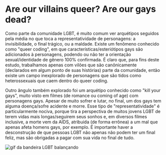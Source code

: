 # Are our villains queer? Are our gays dead?


Como parte da comunidade LGBT, é muito comum ver arquétipos seguidos pela média no que toca a representatividade de personagens: a invisibilidade, o final trágico, ou a maldade. Existe um fenômeno conhecido como "queer coding", em que características/esteriótipos gays são adicionados à personagens, podendo ou não ter a orientação sexual/identidade de gênero 100% confirmada. É claro que, para fins deste estudo, trabalhamos apenas com vilões que são canônicamente (declarados em algum ponto de suas histórias) parte da comunidade, então existe um campo inexplorado de personagens que são tidos como heterossexuais que caem dentro do queer coding.

Outro ângulo também explorado foi um arquétipo conhecido como "kill your gays", muito visto em filmes (de romance ou coming of age) com personagens gays. Apesar de muito sofrer e lutar, no final, um dos gays tem alguma doença/sofre acidente e morre. Esse tipo de "representatividade" é particularmente nociva, porque tira a perspectiva de muitos jovens LGBT de terem vidas mais longas/seguirem seus sonhos e, em diversos filmes inclusive, a morte vem da AIDS, atribuida (de forma errônea) a um mal que apenas afeta homens gays, por exemplo. É importante haver a desconstrução de que pessoas LGBT não apenas não podem ter um final feliz, mas são obrigadas a pagar com sua vida no final de tudo.

![gif da bandeira LGBT balançando](https://media3.giphy.com/media/fXc70o9YOnocc0j8QO/source.gif "Bandeira LGBT arco-íris balançando")
